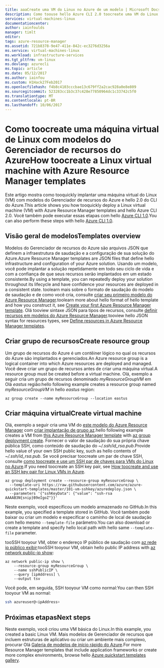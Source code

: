 ```yaml
---
title: aaaCreate uma VM do Linux no Azure de um modelo | Microsoft Docs
description: Como toouse hello Azure CLI 2.0 toocreate uma VM do Linux de um modelo do Gerenciador de recursos
services: virtual-machines-linux
documentationcenter: 
author: iainfoulds
manager: timlt
editor: 
tags: azure-resource-manager
ms.assetid: 721b8378-9e47-411e-842c-ec3276d3256a
ms.service: virtual-machines-linux
ms.workload: infrastructure-services
ms.tgt_pltfrm: vm-linux
ms.devlang: azurecli
ms.topic: article
ms.date: 05/12/2017
ms.author: iainfou
ms.custom: H1Hack27Feb2017
ms.openlocfilehash: f4b8c4103cccbae13c679ff2a2cac928a0e8e809
ms.sourcegitcommit: 523283cc1b3c37c428e77850964dc1c33742c5f0
ms.translationtype: MT
ms.contentlocale: pt-BR
ms.lasthandoff: 10/06/2017
---
```

# <a name="how-toocreate-a-linux-virtual-machine-with-azure-resource-manager-templates"></a><span data-ttu-id="cb2a9-103">Como toocreate uma máquina virtual de Linux com modelos do Gerenciador de recursos do Azure</span><span class="sxs-lookup"><span data-stu-id="cb2a9-103">How toocreate a Linux virtual machine with Azure Resource Manager templates</span></span>
<span data-ttu-id="cb2a9-104">Este artigo mostra como tooquickly implantar uma máquina virtual do Linux (VM) com modelos do Gerenciador de recursos do Azure e hello 2.0 do CLI do Azure.</span><span class="sxs-lookup"><span data-stu-id="cb2a9-104">This article shows you how tooquickly deploy a Linux virtual machine (VM) with Azure Resource Manager templates and hello Azure CLI 2.0.</span></span> <span data-ttu-id="cb2a9-105">Você também pode executar essas etapas com hello [Azure CLI 1.0](create-ssh-secured-vm-from-template-nodejs.md).</span><span class="sxs-lookup"><span data-stu-id="cb2a9-105">You can also perform these steps with hello [Azure CLI 1.0](create-ssh-secured-vm-from-template-nodejs.md).</span></span>


## <a name="templates-overview"></a><span data-ttu-id="cb2a9-106">Visão geral de modelos</span><span class="sxs-lookup"><span data-stu-id="cb2a9-106">Templates overview</span></span>
<span data-ttu-id="cb2a9-107">Modelos do Gerenciador de recursos do Azure são arquivos JSON que definem a infraestrutura de saudação e a configuração de sua solução do Azure.</span><span class="sxs-lookup"><span data-stu-id="cb2a9-107">Azure Resource Manager templates are JSON files that define hello infrastructure and configuration of your Azure solution.</span></span> <span data-ttu-id="cb2a9-108">Usando um modelo, você pode implantar a solução repetidamente em todo seu ciclo de vida e com a confiança de que seus recursos serão implantados em um estado consistente.</span><span class="sxs-lookup"><span data-stu-id="cb2a9-108">By using a template, you can repeatedly deploy your solution throughout its lifecycle and have confidence your resources are deployed in a consistent state.</span></span> <span data-ttu-id="cb2a9-109">toolearn mais sobre o formato de saudação do modelo de saudação e de como você cria, consulte [criar seu primeiro modelo do Azure Resource Manager](../../azure-resource-manager/resource-manager-create-first-template.md).</span><span class="sxs-lookup"><span data-stu-id="cb2a9-109">toolearn more about hello format of hello template and how you construct it, see [Create your first Azure Resource Manager template](../../azure-resource-manager/resource-manager-create-first-template.md).</span></span> <span data-ttu-id="cb2a9-110">Olá tooview sintaxe JSON para tipos de recursos, consulte [definir recursos em modelos do Azure Resource Manager](/azure/templates/).</span><span class="sxs-lookup"><span data-stu-id="cb2a9-110">tooview hello JSON syntax for resources types, see [Define resources in Azure Resource Manager templates](/azure/templates/).</span></span>


## <a name="create-resource-group"></a><span data-ttu-id="cb2a9-111">Criar grupo de recursos</span><span class="sxs-lookup"><span data-stu-id="cb2a9-111">Create resource group</span></span>
<span data-ttu-id="cb2a9-112">Um grupo de recursos do Azure é um contêiner lógico no qual os recursos do Azure são implantados e gerenciados.</span><span class="sxs-lookup"><span data-stu-id="cb2a9-112">An Azure resource group is a logical container into which Azure resources are deployed and managed.</span></span> <span data-ttu-id="cb2a9-113">Você deve criar um grupo de recursos antes de criar uma máquina virtual.</span><span class="sxs-lookup"><span data-stu-id="cb2a9-113">A resource group must be created before a virtual machine.</span></span> <span data-ttu-id="cb2a9-114">Olá, exemplo a seguir cria um grupo de recursos denominado *myResourceGroupVM* em Olá *eastus* região:</span><span class="sxs-lookup"><span data-stu-id="cb2a9-114">hello following example creates a resource group named *myResourceGroupVM* in hello *eastus* region:</span></span>

```azurecli
az group create --name myResourceGroup --location eastus
```

## <a name="create-virtual-machine"></a><span data-ttu-id="cb2a9-115">Criar máquina virtual</span><span class="sxs-lookup"><span data-stu-id="cb2a9-115">Create virtual machine</span></span>
<span data-ttu-id="cb2a9-116">Olá, exemplo a seguir cria uma VM do [este modelo do Azure Resource Manager](https://raw.githubusercontent.com/Azure/azure-quickstart-templates/master/101-vm-sshkey/azuredeploy.json) com [criar implantação de grupo az](/cli/azure/group/deployment#create).</span><span class="sxs-lookup"><span data-stu-id="cb2a9-116">hello following example creates a VM from [this Azure Resource Manager template](https://raw.githubusercontent.com/Azure/azure-quickstart-templates/master/101-vm-sshkey/azuredeploy.json) with [az group deployment create](/cli/azure/group/deployment#create).</span></span> <span data-ttu-id="cb2a9-117">Fornecer o valor de saudação do sua própria chave pública SSH, como conteúdo de saudação do *~/.ssh/id_rsa.pub*.</span><span class="sxs-lookup"><span data-stu-id="cb2a9-117">Provide hello value of your own SSH public key, such as hello contents of *~/.ssh/id_rsa.pub*.</span></span> <span data-ttu-id="cb2a9-118">Se você precisar toocreate um par de chave SSH, consulte [como toocreate e use um SSH par de chaves para VMs do Linux no Azure](mac-create-ssh-keys.md).</span><span class="sxs-lookup"><span data-stu-id="cb2a9-118">If you need toocreate an SSH key pair, see [How toocreate and use an SSH key pair for Linux VMs in Azure](mac-create-ssh-keys.md).</span></span>

```azurecli
az group deployment create --resource-group myResourceGroup \
  --template-uri https://raw.githubusercontent.com/azure/azure-quickstart-templates/master/101-vm-sshkey/azuredeploy.json \
  --parameters '{"sshKeyData": {"value": "ssh-rsa AAAAB3N{snip}B9eIgoZ"}}'
```

<span data-ttu-id="cb2a9-119">Neste exemplo, você especificou um modelo armazenado no GitHub.</span><span class="sxs-lookup"><span data-stu-id="cb2a9-119">In this example, you specified a template stored in GitHub.</span></span> <span data-ttu-id="cb2a9-120">Você também pode baixar ou criar um modelo e especificar o caminho de local de saudação com hello mesmo `--template-file` parâmetro.</span><span class="sxs-lookup"><span data-stu-id="cb2a9-120">You can also download or create a template and specify hello local path with hello same `--template-file` parameter.</span></span>

<span data-ttu-id="cb2a9-121">tooSSH tooyour VM, obter o endereço IP público de saudação com [az rede ip público exibir](/cli/azure/network/public-ip#show):</span><span class="sxs-lookup"><span data-stu-id="cb2a9-121">tooSSH tooyour VM, obtain hello public IP address with [az network public-ip show](/cli/azure/network/public-ip#show):</span></span>

```azurecli
az network public-ip show \
    --resource-group myResourceGroup \
    --name sshPublicIP \
    --query [ipAddress] \
    --output tsv
```

<span data-ttu-id="cb2a9-122">Você pode, em seguida, SSH tooyour VM como normal:</span><span class="sxs-lookup"><span data-stu-id="cb2a9-122">You can then SSH tooyour VM as normal:</span></span>

```bash
ssh azureuser@<ipAddress>
```

## <a name="next-steps"></a><span data-ttu-id="cb2a9-123">Próximas etapas</span><span class="sxs-lookup"><span data-stu-id="cb2a9-123">Next steps</span></span>
<span data-ttu-id="cb2a9-124">Neste exemplo, você criou uma VM básica do Linux.</span><span class="sxs-lookup"><span data-stu-id="cb2a9-124">In this example, you created a basic Linux VM.</span></span> <span data-ttu-id="cb2a9-125">Mais modelos de Gerenciador de recursos que incluem estruturas de aplicativo ou criar um ambiente mais complexo, procurar Olá [Galeria de modelos de início rápido do Azure](https://azure.microsoft.com/documentation/templates/).</span><span class="sxs-lookup"><span data-stu-id="cb2a9-125">For more Resource Manager templates that include application frameworks or create more complex environments, browse hello [Azure quickstart templates gallery](https://azure.microsoft.com/documentation/templates/).</span></span>
